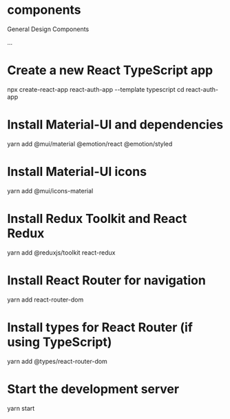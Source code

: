 # components
General Design Components

 ...
# Create a new React TypeScript app
npx create-react-app react-auth-app --template typescript
cd react-auth-app

# Install Material-UI and dependencies
yarn add @mui/material @emotion/react @emotion/styled

# Install Material-UI icons
yarn add @mui/icons-material

# Install Redux Toolkit and React Redux
yarn add @reduxjs/toolkit react-redux

# Install React Router for navigation
yarn add react-router-dom

# Install types for React Router (if using TypeScript)
yarn add @types/react-router-dom

# Start the development server
yarn start